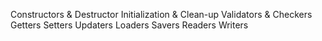 Constructors & Destructor
Initialization & Clean-up
Validators & Checkers
Getters
Setters
Updaters
Loaders
Savers
Readers
Writers